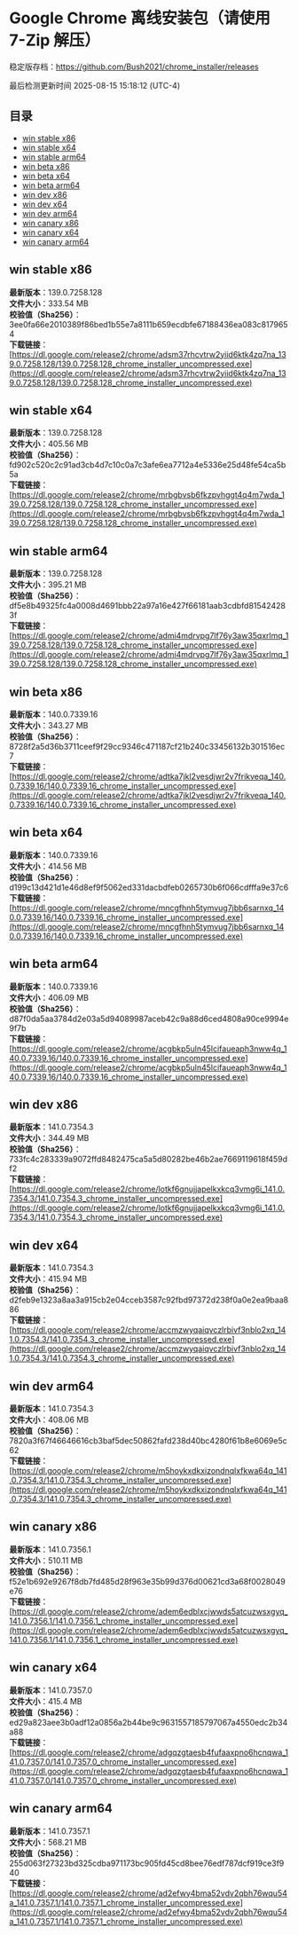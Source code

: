 # Google Chrome 离线安装包（请使用 7-Zip 解压）
稳定版存档：<https://github.com/Bush2021/chrome_installer/releases>

最后检测更新时间
2025-08-15 15:18:12 (UTC-4)

## 目录
* [win stable x86](https://github.com/Bush2021/chrome_installer?tab=readme-ov-file#win-stable-x86)
* [win stable x64](https://github.com/Bush2021/chrome_installer?tab=readme-ov-file#win-stable-x64)
* [win stable arm64](https://github.com/Bush2021/chrome_installer?tab=readme-ov-file#win-stable-arm64)
* [win beta x86](https://github.com/Bush2021/chrome_installer?tab=readme-ov-file#win-beta-x86)
* [win beta x64](https://github.com/Bush2021/chrome_installer?tab=readme-ov-file#win-beta-x64)
* [win beta arm64](https://github.com/Bush2021/chrome_installer?tab=readme-ov-file#win-beta-arm64)
* [win dev x86](https://github.com/Bush2021/chrome_installer?tab=readme-ov-file#win-dev-x86)
* [win dev x64](https://github.com/Bush2021/chrome_installer?tab=readme-ov-file#win-dev-x64)
* [win dev arm64](https://github.com/Bush2021/chrome_installer?tab=readme-ov-file#win-dev-arm64)
* [win canary x86](https://github.com/Bush2021/chrome_installer?tab=readme-ov-file#win-canary-x86)
* [win canary x64](https://github.com/Bush2021/chrome_installer?tab=readme-ov-file#win-canary-x64)
* [win canary arm64](https://github.com/Bush2021/chrome_installer?tab=readme-ov-file#win-canary-arm64)

## win stable x86
**最新版本**：139.0.7258.128  
**文件大小**：333.54 MB  
**校验值（Sha256）**：3ee0fa66e2010389f86bed1b55e7a8111b659ecdbfe67188436ea083c8179654  
**下载链接**：[https://dl.google.com/release2/chrome/adsm37rhcvtrw2yiid6ktk4zq7na_139.0.7258.128/139.0.7258.128_chrome_installer_uncompressed.exe](https://dl.google.com/release2/chrome/adsm37rhcvtrw2yiid6ktk4zq7na_139.0.7258.128/139.0.7258.128_chrome_installer_uncompressed.exe)  

## win stable x64
**最新版本**：139.0.7258.128  
**文件大小**：405.56 MB  
**校验值（Sha256）**：fd902c520c2c91ad3cb4d7c10c0a7c3afe6ea7712a4e5336e25d48fe54ca5b5a  
**下载链接**：[https://dl.google.com/release2/chrome/mrbgbvsb6fkzpvhggt4q4m7wda_139.0.7258.128/139.0.7258.128_chrome_installer_uncompressed.exe](https://dl.google.com/release2/chrome/mrbgbvsb6fkzpvhggt4q4m7wda_139.0.7258.128/139.0.7258.128_chrome_installer_uncompressed.exe)  

## win stable arm64
**最新版本**：139.0.7258.128  
**文件大小**：395.21 MB  
**校验值（Sha256）**：df5e8b49325fc4a0008d4691bbb22a97a16e427f66181aab3cdbfd815424283f  
**下载链接**：[https://dl.google.com/release2/chrome/admi4mdrvpg7lf76y3aw35qxrlmq_139.0.7258.128/139.0.7258.128_chrome_installer_uncompressed.exe](https://dl.google.com/release2/chrome/admi4mdrvpg7lf76y3aw35qxrlmq_139.0.7258.128/139.0.7258.128_chrome_installer_uncompressed.exe)  

## win beta x86
**最新版本**：140.0.7339.16  
**文件大小**：343.27 MB  
**校验值（Sha256）**：8728f2a5d36b3711ceef9f29cc9346c471187cf21b240c33456132b301516ec7  
**下载链接**：[https://dl.google.com/release2/chrome/adtka7jkl2vesdjwr2v7frikveqa_140.0.7339.16/140.0.7339.16_chrome_installer_uncompressed.exe](https://dl.google.com/release2/chrome/adtka7jkl2vesdjwr2v7frikveqa_140.0.7339.16/140.0.7339.16_chrome_installer_uncompressed.exe)  

## win beta x64
**最新版本**：140.0.7339.16  
**文件大小**：414.56 MB  
**校验值（Sha256）**：d199c13d421d1e46d8ef9f5062ed331dacbdfeb0265730b6f066cdfffa9e37c6  
**下载链接**：[https://dl.google.com/release2/chrome/mncgfhnh5tymvug7jbb6sarnxq_140.0.7339.16/140.0.7339.16_chrome_installer_uncompressed.exe](https://dl.google.com/release2/chrome/mncgfhnh5tymvug7jbb6sarnxq_140.0.7339.16/140.0.7339.16_chrome_installer_uncompressed.exe)  

## win beta arm64
**最新版本**：140.0.7339.16  
**文件大小**：406.09 MB  
**校验值（Sha256）**：d87f0da5aa3784d2e03a5d94089987aceb42c9a88d6ced4808a90ce9994e9f7b  
**下载链接**：[https://dl.google.com/release2/chrome/acgbkp5uln45lcifaueaph3nww4q_140.0.7339.16/140.0.7339.16_chrome_installer_uncompressed.exe](https://dl.google.com/release2/chrome/acgbkp5uln45lcifaueaph3nww4q_140.0.7339.16/140.0.7339.16_chrome_installer_uncompressed.exe)  

## win dev x86
**最新版本**：141.0.7354.3  
**文件大小**：344.49 MB  
**校验值（Sha256）**：733fc4c283339a9072ffd8482475ca5a5d80282be46b2ae7669119618f459df2  
**下载链接**：[https://dl.google.com/release2/chrome/lotkf6gnujjapelkxkcq3vmg6i_141.0.7354.3/141.0.7354.3_chrome_installer_uncompressed.exe](https://dl.google.com/release2/chrome/lotkf6gnujjapelkxkcq3vmg6i_141.0.7354.3/141.0.7354.3_chrome_installer_uncompressed.exe)  

## win dev x64
**最新版本**：141.0.7354.3  
**文件大小**：415.94 MB  
**校验值（Sha256）**：d2feb9e1323a8aa3a915cb2e04cceb3587c92fbd97372d238f0a0e2ea9baa886  
**下载链接**：[https://dl.google.com/release2/chrome/accmzwyqaiqvczlrbivf3nblo2xq_141.0.7354.3/141.0.7354.3_chrome_installer_uncompressed.exe](https://dl.google.com/release2/chrome/accmzwyqaiqvczlrbivf3nblo2xq_141.0.7354.3/141.0.7354.3_chrome_installer_uncompressed.exe)  

## win dev arm64
**最新版本**：141.0.7354.3  
**文件大小**：408.06 MB  
**校验值（Sha256）**：7820a3f67f46646616cb3baf5dec50862fafd238d40bc4280f61b8e6069e5c62  
**下载链接**：[https://dl.google.com/release2/chrome/m5hoykxdkxizondnqlxfkwa64q_141.0.7354.3/141.0.7354.3_chrome_installer_uncompressed.exe](https://dl.google.com/release2/chrome/m5hoykxdkxizondnqlxfkwa64q_141.0.7354.3/141.0.7354.3_chrome_installer_uncompressed.exe)  

## win canary x86
**最新版本**：141.0.7356.1  
**文件大小**：510.11 MB  
**校验值（Sha256）**：f52e1b692e9267f8db7fd485d28f963e35b99d376d00621cd3a68f0028049e76  
**下载链接**：[https://dl.google.com/release2/chrome/adem6edblxcjwwds5atcuzwsxgyq_141.0.7356.1/141.0.7356.1_chrome_installer_uncompressed.exe](https://dl.google.com/release2/chrome/adem6edblxcjwwds5atcuzwsxgyq_141.0.7356.1/141.0.7356.1_chrome_installer_uncompressed.exe)  

## win canary x64
**最新版本**：141.0.7357.0  
**文件大小**：415.4 MB  
**校验值（Sha256）**：ed29a823aee3b0adf12a0856a2b44be9c9631557185797067a4550edc2b34a88  
**下载链接**：[https://dl.google.com/release2/chrome/adgqzgtaesb4fufaaxpno6hcnqwa_141.0.7357.0/141.0.7357.0_chrome_installer_uncompressed.exe](https://dl.google.com/release2/chrome/adgqzgtaesb4fufaaxpno6hcnqwa_141.0.7357.0/141.0.7357.0_chrome_installer_uncompressed.exe)  

## win canary arm64
**最新版本**：141.0.7357.1  
**文件大小**：568.21 MB  
**校验值（Sha256）**：255d063f27323bd325cdba971173bc905fd45cd8bee76edf787dcf919ce3f940  
**下载链接**：[https://dl.google.com/release2/chrome/ad2efwy4bma52vdv2qbh76wqu54a_141.0.7357.1/141.0.7357.1_chrome_installer_uncompressed.exe](https://dl.google.com/release2/chrome/ad2efwy4bma52vdv2qbh76wqu54a_141.0.7357.1/141.0.7357.1_chrome_installer_uncompressed.exe)  

